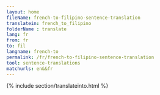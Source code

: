 ```yaml
---
layout: home
fileName: french-to-filipino-sentence-translation
translatein: french_to_filipino
folderName : translate
lang: fr
from: fr
to: fil
langname: french-to
permalink: /fr/french-to-filipino-sentence-translation
tool: sentence-translations
matchurls: en&&fr
---
```

{% include section/translateinto.html %}

